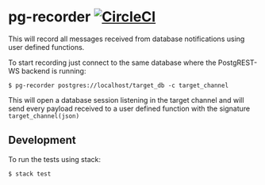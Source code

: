 # pg-recorder [![CircleCI](https://circleci.com/gh/diogob/pg-recorder.svg?style=svg)](https://circleci.com/gh/diogob/pg-recorder)

This will record all messages received from database notifications using user defined functions.

To start recording just connect to the same database where the PostgREST-WS backend is running:

    $ pg-recorder postgres://localhost/target_db -c target_channel
    
This will open a database session listening in the target channel and 
will send every payload received to a user defined function with the signature `target_channel(json)`

## Development

To run the tests using stack:

    $ stack test
